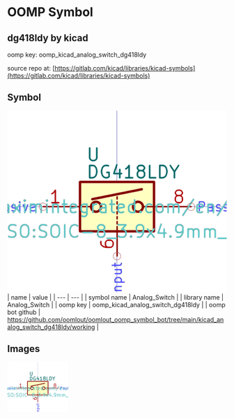 # OOMP Symbol  
## dg418ldy  by kicad  
  
oomp key: oomp_kicad_analog_switch_dg418ldy  
  
source repo at: [https://gitlab.com/kicad/libraries/kicad-symbols](https://gitlab.com/kicad/libraries/kicad-symbols)  
## Symbol  
  
[![working.png](working_600.png)](working.png)  
| name | value | 
| --- | --- | 
| symbol name | Analog_Switch | 
| library name | Analog_Switch | 
| oomp key | oomp_kicad_analog_switch_dg418ldy | 
| oomp bot github | https://github.com/oomlout/oomlout_oomp_symbol_bot/tree/main/kicad_analog_switch_dg418ldy/working | 
## Images  
  
[![working.png](working_140.png)](working.png)  
